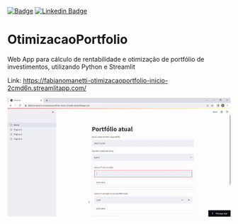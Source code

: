 [![Badge](https://img.shields.io/badge/Author-Fabiano_Manetti-%237159c1?style=flat-square&logo=ghost)](https://github.com/FabianoManetti/) [![Linkedin Badge](https://img.shields.io/badge/LinkedIn-0077B5?style=for-the-badge&logo=linkedin&logoColor=white)](https://www.linkedin.com/in/fabiano-manetti/)

# OtimizacaoPortfolio
 Web App para cálculo de rentabilidade e otimização de portfólio de investimentos, utilizando Python e Streamlit

Link: https://fabianomanetti-otimizacaoportfolio-inicio-2cmd6n.streamlitapp.com/

![Alt Text](otimizacao_portfolio.gif)
